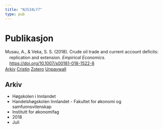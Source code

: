```yaml
---
title: "NJS34LY7"
type: pub
---
```

<h1>Publikasjon</h1>
<article id="csl-bib-container-NJS34LY7" class="csl-bib-container">
  <div class="csl-bib-body" style="line-height: 1.35; padding-left: 1em; text-indent:-1em;">
  <div class="csl-entry">Musau, A., &amp; Veka, S. S. (2018). Crude oil trade and current account deficits: replication and extension. <i>Empirical Economics</i>. <a href="https://doi.org/10.1007/s00181-018-1522-8">https://doi.org/10.1007/s00181-018-1522-8</a></div>
</div>
  <div class="csl-bib-buttons">
    <a href="#taxonomy-article-NJS34LY7" class="csl-bib-button">Arkiv</a>
    <a href="https://app.cristin.no/results/show.jsf?id=1598117" alt="Cristin URL" class="csl-bib-button">Cristin</a>
    <a href="http://zotero.org/groups/5402882/items/NJS34LY7" alt="Zotero URL" class="csl-bib-button">Zotero</a>
    <a href="https://doi.org/10.1007/s00181-018-1522-8" class="csl-bib-button">Unpaywall</a>
  </div>
  <div id="csl-bib-meta-container-NJS34LY7"></div>
</article>
<div id="csl-bib-meta-NJS34LY7" class="csl-bib-meta">
  <article id="taxonomy-article-NJS34LY7" class="taxonomy-article">
    <h1>Arkiv</h1>
    <ul>
      <li>Høgskolen i Innlandet</li>
      <li>Handelshøgskolen Innlandet - Fakultet for økonomi og samfunnsvitenskap</li>
      <li>Institutt for økonomifag</li>
      <li>2018</li>
      <li>Juli</li>
    </ul>
  </article>
</div>
